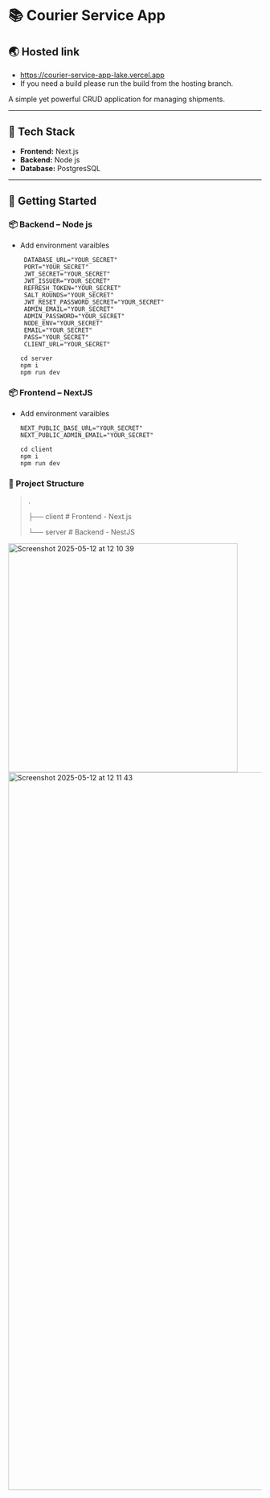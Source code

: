 # 📚 Courier Service App

## 🌏 Hosted link
- https://courier-service-app-lake.vercel.app
- If you need a build please run the build from the hosting branch.

A simple yet powerful CRUD application for managing shipments.

---

## 🔧 Tech Stack

- **Frontend:** Next.js  
- **Backend:** Node js  
- **Database:** PostgresSQL

---

## 🚀 Getting Started

### 📦 Backend – Node js
- Add environment varaibles
   ```
    DATABASE_URL="YOUR_SECRET"
    PORT="YOUR_SECRET"
    JWT_SECRET="YOUR_SECRET"
    JWT_ISSUER="YOUR_SECRET"
    REFRESH_TOKEN="YOUR_SECRET"
    SALT_ROUNDS="YOUR_SECRET"
    JWT_RESET_PASSWORD_SECRET="YOUR_SECRET"
    ADMIN_EMAIL="YOUR_SECRET"
    ADMIN_PASSWORD="YOUR_SECRET"
    NODE_ENV="YOUR_SECRET"
    EMAIL="YOUR_SECRET"
    PASS="YOUR_SECRET"
    CLIENT_URL="YOUR_SECRET"
   ```
   ```
   cd server
   npm i
   npm run dev
   ```

### 📦 Frontend – NextJS
- Add environment varaibles
   ```
   NEXT_PUBLIC_BASE_URL="YOUR_SECRET"
  NEXT_PUBLIC_ADMIN_EMAIL="YOUR_SECRET"

   ```
   ```
   cd client
   npm i
   npm run dev
   ```
### 📁 Project Structure
>.
>>
>├── client   # Frontend - Next.js
>>
>└── server   # Backend - NestJS
>>
<img width="456" alt="Screenshot 2025-05-12 at 12 10 39" src="https://github.com/user-attachments/assets/62e24026-fe02-4095-8969-3318d8df86fc" />

<img width="1429" alt="Screenshot 2025-05-12 at 12 11 43" src="https://github.com/user-attachments/assets/020a71fe-4c4e-43bb-893d-ff0a5f998780" />

